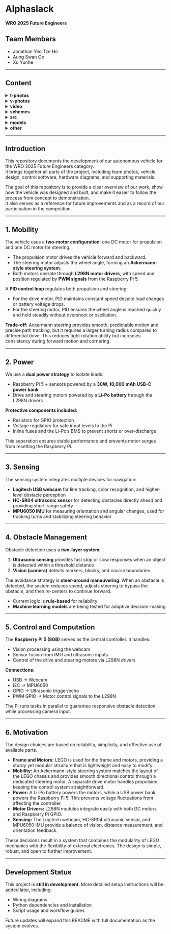 # Alphaslack  
**WRO 2025 Future Engineers**

## Team Members
- Jonathan Yeo Tze Ho  
- Aung Swan Oo  
- Xu Yunhe  

---

## Content

<details>
  <summary><strong>t-photos</strong></summary>
  Team photos, including one official group picture and one fun photo of all members.  
  [Open Folder](./t-photos)
</details>

<details>
  <summary><strong>v-photos</strong></summary>
  Vehicle photos showing it from different perspectives.  
  [Open Folder](./v-photos)
</details>

<details>
  <summary><strong>video</strong></summary>
  Contains a file with the link to the vehicle demonstration video.  
  [Open Folder](./video)
</details>

<details>
  <summary><strong>schemes</strong></summary>
  Diagrams that illustrate the structure and components of the vehicle and how they are connected.  
  [Open Folder](./schemes)
</details>

<details>
  <summary><strong>src</strong></summary>
  Source code that runs the vehicle.  
  [Open Folder](./src)
</details>

<details>
  <summary><strong>models</strong></summary>
  Files used to create physical parts and add-ons for the vehicle.  
  [Open Folder](./models)
</details>

<details>
  <summary><strong>other</strong></summary>
  Additional files that support understanding or reproduction of the vehicle.  
  This may include setup notes, guides, or reference material.  
  [Open Folder](./other)
</details>

---

## Introduction
This repository documents the development of our autonomous vehicle for the WRO 2025 Future Engineers category.  
It brings together all parts of the project, including team photos, vehicle design, control software, hardware diagrams, and supporting materials.  

The goal of this repository is to provide a clear overview of our work, show how the vehicle was designed and built, and make it easier to follow the process from concept to demonstration.  
It also serves as a reference for future improvements and as a record of our participation in the competition.  

---

## 1. Mobility
The vehicle uses a **two-motor configuration**: one DC motor for propulsion and one DC motor for steering.  

- The propulsion motor drives the vehicle forward and backward.  
- The steering motor adjusts the wheel angle, forming an **Ackermann-style steering system**.  
- Both motors operate through **L298N motor drivers**, with speed and position regulated by **PWM signals** from the Raspberry Pi 5.  

A **PID control loop** regulates both propulsion and steering:  
- For the drive motor, PID maintains constant speed despite load changes or battery voltage drops.  
- For the steering motor, PID ensures the wheel angle is reached quickly and held steadily without overshoot or oscillation.  

**Trade-off:** Ackermann steering provides smooth, predictable motion and precise path tracking, but it requires a larger turning radius compared to differential drive. This reduces tight rotation ability but increases consistency during forward motion and cornering.  

---

## 2. Power
We use a **dual power strategy** to isolate loads:  
- Raspberry Pi 5 + sensors powered by a **30W, 10,000 mAh USB-C power bank**  
- Drive and steering motors powered by a **Li-Po battery** through the L298N drivers  

**Protective components included:**  
- Resistors for GPIO protection  
- Voltage regulators for safe input levels to the Pi  
- Inline fuses and the Li-Po’s BMS to prevent shorts or over-discharge  

This separation ensures stable performance and prevents motor surges from resetting the Raspberry Pi.  

---

## 3. Sensing
The sensing system integrates multiple devices for navigation:  
- **Logitech USB webcam** for line tracking, color recognition, and higher-level obstacle perception  
- **HC-SR04 ultrasonic sensor** for detecting obstacles directly ahead and providing short-range safety  
- **MPU6050 IMU** for measuring orientation and angular changes, used for tracking turns and stabilizing steering behavior  

---

## 4. Obstacle Management
Obstacle detection uses a **two-layer system**:  
1. **Ultrasonic sensing** provides fast stop or slow responses when an object is detected within a threshold distance  
2. **Vision (camera)** detects markers, blocks, and course boundaries  

The avoidance strategy is **steer-around maneuvering**. When an obstacle is detected, the system reduces speed, adjusts steering to bypass the obstacle, and then re-centers to continue forward.  

- Current logic is **rule-based** for reliability  
- **Machine learning models** are being tested for adaptive decision-making  

---

## 5. Control and Computation
The **Raspberry Pi 5 (8GB)** serves as the central controller. It handles:  
- Vision processing using the webcam  
- Sensor fusion from IMU and ultrasonic inputs  
- Control of the drive and steering motors via L298N drivers  

**Connections:**  
- USB → Webcam  
- I2C → MPU6050  
- GPIO → Ultrasonic trigger/echo  
- PWM GPIO → Motor control signals to the L298N  

The Pi runs tasks in parallel to guarantee responsive obstacle detection while processing camera input.  

---

## 6. Motivation
The design choices are based on reliability, simplicity, and effective use of available parts.  

- **Frame and Motors:** LEGO is used for the frame and motors, providing a sturdy yet modular structure that is lightweight and easy to modify.  
- **Mobility:** An Ackermann-style steering system matches the layout of the LEGO chassis and provides smooth directional control through a dedicated steering motor. A separate drive motor handles propulsion, keeping the control system straightforward.  
- **Power:** A Li-Po battery powers the motors, while a USB power bank powers the Raspberry Pi 5. This prevents voltage fluctuations from affecting the controller.  
- **Motor Drivers:** L298N modules integrate easily with both DC motors and Raspberry Pi GPIO.  
- **Sensing:** The Logitech webcam, HC-SR04 ultrasonic sensor, and MPU6050 IMU provide a balance of vision, distance measurement, and orientation feedback.  

These decisions result in a system that combines the modularity of LEGO mechanics with the flexibility of external electronics. The design is simple, robust, and open to further improvement.  

---

## Development Status
This project is **still in development**. More detailed setup instructions will be added later, including:  
- Wiring diagrams  
- Python dependencies and installation  
- Script usage and workflow guides  

Future updates will expand this README with full documentation as the system evolves.  
